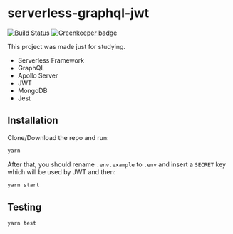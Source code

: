 # serverless-graphql-jwt

[![Build Status](https://travis-ci.org/mCodex/serverless-graphql-jwt.svg?branch=master)](https://travis-ci.org/mCodex/serverless-graphql-jwt) [![Greenkeeper badge](https://badges.greenkeeper.io/mCodex/serverless-graphql-jwt.svg)](https://greenkeeper.io/)

This project was made just for studying.

* Serverless Framework
* GraphQL
* Apollo Server
* JWT
* MongoDB
* Jest

## Installation

Clone/Download the repo and run:

```bash
yarn
```

After that, you should rename `.env.example` to `.env` and insert a `SECRET` key which will be used by JWT and then:

```bash
yarn start
```

## Testing

```bash
yarn test
```
